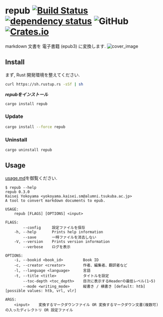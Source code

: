 # repub [![Build Status](https://travis-ci.com/KaiseiYokoyama/repub.svg?branch=master)](https://travis-ci.com/KaiseiYokoyama/repub) [![dependency status](https://deps.rs/repo/github/KaiseiYokoyama/repub/status.svg)](https://deps.rs/repo/github/KaiseiYokoyama/repub) ![GitHub](https://img.shields.io/github/license/KaiseiYokoyama/repub) [![Crates.io](https://img.shields.io/crates/v/repub.svg?maxAge=2592000)](https://crates.io/crates/repub)

markdown 文書を 電子書籍 (epub3) に変換します. 
![cover_image](https://user-images.githubusercontent.com/8509057/64936464-0ce98980-d891-11e9-97f9-72925653c4ba.png)

## Install
まず, Rust 開発環境を整えてください. 
```bash
curl https://sh.rustup.rs -sSf | sh
```

***repubをインストール***

```bash
cargo install repub
```

### Update
```bash
cargo install --force repub
```

### Uninstall
```bash
cargo uninstall repub
```

## Usage
[usage.md](examples/usage/usage.md)を御覧ください. 

```
$ repub --help
repub 0.3.0
Kaisei Yokoyama <yokoyama.kaisei.sm@alumni.tsukuba.ac.jp>
A tool to convert markdown documents to epub.

USAGE:
    repub [FLAGS] [OPTIONS] <input>

FLAGS:
        --config     設定ファイルを保存
    -h, --help       Prints help information
        --save       一時ファイルを消去しない
    -V, --version    Prints version information
        --verbose    ログを表示

OPTIONS:
    -i, --bookid <book_id>         Book ID
    -c, --creator <creator>        作者、編集者、翻訳者など
    -l, --language <language>      言語
    -t, --title <title>            タイトルを設定
        --toc-depth <toc_depth>    目次に表示するHeaderの最低レベル(1~5)
        --mode <writing_mode>      縦書き / 横書き [default: htb]  [possible values: htb, vrl, vlr]

ARGS:
    <input>    変換するマークダウンファイル OR 変換するマークダウン文書(複数可)の入ったディレクトリ OR 設定ファイル
```
